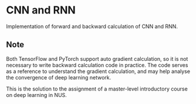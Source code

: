 # CNN and RNN

Implementation of forward and backward calculation of CNN and RNN.

## Note

Both TensorFlow and PyTorch support auto gradient calculation, so it is not necessary to write backward calculation code in practice. The code serves as a reference to understand the gradient calculation, and may help analyse the convergence of deep learning network.

This is the solution to the assignment of a master-level introductory course on deep learning in NUS.
